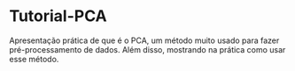 # Tutorial-PCA
Apresentação prática de que é o PCA, um método muito usado para fazer pré-processamento de dados. Além disso, mostrando na prática como usar esse método.

